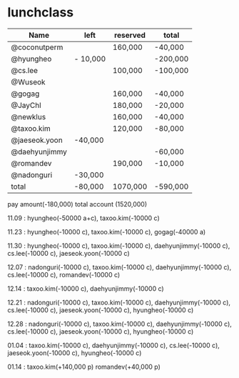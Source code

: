 # lunchclass

Name          |   left   | reserved|     total  | 
------------- |----------|---------| -----------|
@coconutperm  |          | 160,000 |   -40,000  |
@hyungheo     | - 10,000 |         |   -200,000 |
@cs.lee       |          | 100,000 |   -100,000 |
@Wuseok       |          |         |            |
@gogag        |          | 160,000 |   -40,000  |
@JayChl       |          | 180,000 |   -20,000  |
@newklus      |          | 160,000 |   -40,000  |
@taxoo.kim    |          | 120,000 |   -80,000  |
@jaeseok.yoon |  -40,000 |         |            |
@daehyunjimmy |          |         |   -60,000  |
@romandev     |          | 190,000 |   -10,000  |
@nadonguri    |  -30,000 |         |            |
   total      |  -80,000 | 1070,000|   -590,000 |

pay amount(-180,000)
total account (1520,000)

11.09 : hyungheo(-50000 a+c), taxoo.kim(-10000 c)

11.23 : hyungheo(-10000 c), taxoo.kim(-10000 c), gogag(-40000 a)

11.30 : hyungheo(-10000 c), taxoo.kim(-10000 c), daehyunjimmy(-10000 c), cs.lee(-10000 c), jaeseok.yoon(-10000 c)

12.07 : nadonguri(-10000 c), taxoo.kim(-10000 c), daehyunjimmy(-10000 c), cs.lee(-10000 c), romandev(-10000 c)

12.14 : taxoo.kim(-10000 c), daehyunjimmy(-10000 c)

12.21 : nadonguri(-10000 c), taxoo.kim(-10000 c), daehyunjimmy(-10000 c), cs.lee(-10000 c), jaeseok.yoon(-10000 c), hyungheo(-10000 c)

12.28 : nadonguri(-10000 c), taxoo.kim(-10000 c), daehyunjimmy(-10000 c), cs.lee(-10000 c), jaeseok.yoon(-10000 c), hyungheo(-10000 c)

01.04 : taxoo.kim(-10000 c), daehyunjimmy(-10000 c), cs.lee(-10000 c), jaeseok.yoon(-10000 c), hyungheo(-10000 c)

01.14 : taxoo.kim(+140,000 p) romandev(+40,000 p)
